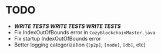 # TODO

* ___WRITE TESTS WRITE TESTS WRITE TESTS___
* Fix IndexOutOfBounds error in `CozyBlockchainMaster.java`
* Fix startup IndexOutOfBounds error
* Better logging categorization (`[p2p]`, `[node]`, `[db]`, etc)
